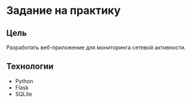 # Задание на практику

## Цель

Разработать веб-приложение для мониторинга сетевой активности.

## Технологии

- Python
- Flask
- SQLite